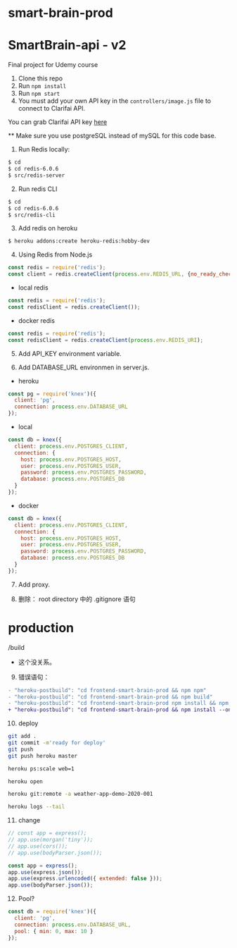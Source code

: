 # smart-brain-prod

# SmartBrain-api - v2
Final project for Udemy course

1. Clone this repo
2. Run `npm install`
3. Run `npm start`
4. You must add your own API key in the `controllers/image.js` file to connect to Clarifai API.

You can grab Clarifai API key [here](https://www.clarifai.com/)

** Make sure you use postgreSQL instead of mySQL for this code base.

1. Run Redis locally:

```bash
$ cd
$ cd redis-6.0.6
$ src/redis-server
```

2. Run redis CLI

```bash
$ cd
$ cd redis-6.0.6
$ src/redis-cli
```

3. Add redis on heroku

```bash
$ heroku addons:create heroku-redis:hobby-dev
```

4. Using Redis from Node.js

```js
const redis = require('redis');
const client = redis.createClient(process.env.REDIS_URL, {no_ready_check: true});
```

- local redis
```js
const redis = require('redis');
const redisClient = redis.createClient());
```

- docker redis
```js
const redis = require('redis');
const redisClient = redis.createClient(process.env.REDIS_URI);
```

5. Add API_KEY environment variable.

6. Add DATABASE_URL environmen in server.js.

- heroku
```js
const pg = require('knex')({
  client: 'pg',
  connection: process.env.DATABASE_URL
});
```

- local
```js
const db = knex({
  client: process.env.POSTGRES_CLIENT,
  connection: {
    host: process.env.POSTGRES_HOST,
    user: process.env.POSTGRES_USER,
    password: process.env.POSTGRES_PASSWORD,
    database: process.env.POSTGRES_DB
  }
});
```

- docker
```js
const db = knex({
  client: process.env.POSTGRES_CLIENT,
  connection: {
    host: process.env.POSTGRES_HOST,
    user: process.env.POSTGRES_USER,
    password: process.env.POSTGRES_PASSWORD,
    database: process.env.POSTGRES_DB
  }
});
```

7. Add proxy.

8. 删除：  root directory 中的 .gitignore 语句

# production
/build

- 这个没关系。

9. 错误语句：

```diff
- "heroku-postbuild": "cd frontend-smart-brain-prod && npm npm"
- "heroku-postbuild": "cd frontend-smart-brain-prod && npm build"
- "heroku-postbuild": "cd frontend-smart-brain-prod npm install && npm run build"
+ "heroku-postbuild": "cd frontend-smart-brain-prod && npm install --only=dev && npm install && npm run build"
```

10. deploy

```bash
git add .
git commit -m'ready for deploy'
git push
git push heroku master

heroku ps:scale web=1

heroku open

heroku git:remote -a weather-app-demo-2020-001

heroku logs --tail
```

11. change

```js
// const app = express();
// app.use(morgan('tiny'));
// app.use(cors());
// app.use(bodyParser.json());

const app = express();
app.use(express.json());
app.use(express.urlencoded({ extended: false }));
app.use(bodyParser.json());
```

12. Pool?
```js
const db = require('knex')({
  client: 'pg',
  connection: process.env.DATABASE_URL,
  pool: { min: 0, max: 10 }
});
```